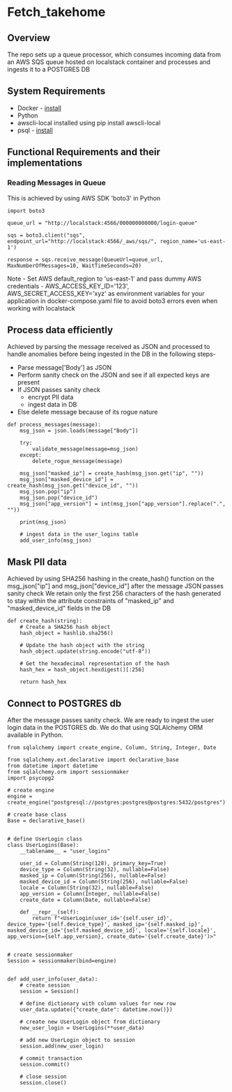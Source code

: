# Fetch_takehome

## Overview
The repo sets up a queue processor, which consumes incoming data from an AWS SQS queue hosted on localstack container and processes and ingests it to a POSTGRES DB

## System Requirements
* Docker - [install](https://docs.docker.com/get-docker/)
* Python
* awscli-local installed using pip install awscli-local
* psql - [install](https://www.postgresql.org/download/)

## Functional Requirements and their implementations
### Reading Messages in Queue
This is achieved by using AWS SDK 'boto3' in Python

```
import boto3

queue_url = "http://localstack:4566/000000000000/login-queue"

sqs = boto3.client("sqs", endpoint_url="http://localstack:4566/_aws/sqs/", region_name='us-east-1')

response = sqs.receive_message(QueueUrl=queue_url, MaxNumberOfMessages=10, WaitTimeSeconds=20)
```

Note - Set AWS default_region to 'us-east-1' and pass dummy AWS credentials - AWS_ACCESS_KEY_ID='123', AWS_SECRET_ACCESS_KEY='xyz' as environment variables for your application in docker-compose.yaml file to avoid boto3 errors even when working with localstack

## Process data efficiently

Achieved by parsing the message received as JSON and processed to handle anomalies before being ingested in the DB in the following steps-
* Parse message['Body'] as JSON
* Perform sanity check on the JSON and see if all expected keys are present
* If JSON passes sanity check
  * encrypt PII data
  * ingest data in DB
* Else delete message because of its rogue nature 

```
def process_messages(message):
    msg_json = json.loads(message["Body"])

    try:
        validate_message(message=msg_json)
    except:
        delete_rogue_message(message)

    msg_json["masked_ip"] = create_hash(msg_json.get("ip", ""))
    msg_json["masked_device_id"] = create_hash(msg_json.get("device_id", ""))
    msg_json.pop("ip")
    msg_json.pop("device_id")
    msg_json["app_version"] = int(msg_json["app_version"].replace(".", ""))

    print(msg_json)

    # ingest data in the user_logins table
    add_user_info(msg_json)
```
## Mask PII data

Achieved by using SHA256 hashing in the create_hash() function on the msg_json["ip"] and msg_json["device_id"] after the message JSON passes sanity check
We retain only the first 256 characters of the hash generated to stay within the attribute constraints of "masked_ip" and "masked_device_id" fields in the DB

```
def create_hash(string):
    # Create a SHA256 hash object
    hash_object = hashlib.sha256()

    # Update the hash object with the string
    hash_object.update(string.encode("utf-8"))

    # Get the hexadecimal representation of the hash
    hash_hex = hash_object.hexdigest()[:256]

    return hash_hex
```

## Connect to POSTGRES db

After the message passes sanity check. We are ready to ingest the user login data in the POSTGRES db. We do that using SQLAlchemy ORM available in Python.

```
from sqlalchemy import create_engine, Column, String, Integer, Date

from sqlalchemy.ext.declarative import declarative_base
from datetime import datetime
from sqlalchemy.orm import sessionmaker
import psycopg2

# create engine
engine = create_engine("postgresql://postgres:postgres@postgres:5432/postgres")

# create base class
Base = declarative_base()


# define UserLogin class
class UserLogins(Base):
    __tablename__ = "user_logins"

    user_id = Column(String(128), primary_key=True)
    device_type = Column(String(32), nullable=False)
    masked_ip = Column(String(256), nullable=False)
    masked_device_id = Column(String(256), nullable=False)
    locale = Column(String(32), nullable=False)
    app_version = Column(Integer, nullable=False)
    create_date = Column(Date, nullable=False)

    def __repr__(self):
        return f"<UserLogin(user_id='{self.user_id}', device_type='{self.device_type}', masked_ip='{self.masked_ip}', masked_device_id='{self.masked_device_id}', locale='{self.locale}', app_version={self.app_version}, create_date='{self.create_date}')>"


# create sessionmaker
Session = sessionmaker(bind=engine)


def add_user_info(user_data):
    # create session
    session = Session()

    # define dictionary with column values for new row
    user_data.update({"create_date": datetime.now()})

    # create new UserLogin object from dictionary
    new_user_login = UserLogins(**user_data)

    # add new UserLogin object to session
    session.add(new_user_login)

    # commit transaction
    session.commit()

    # close session
    session.close()
```
